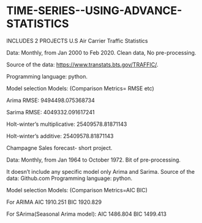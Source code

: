 # TIME-SERIES--USING-ADVANCE-STATISTICS
INCLUDES 2 PROJECTS 
U.S Air Carrier Traffic Statistics 

Data: Monthly, from Jan 2000 to Feb 2020. 
Clean data, No pre-processing.

Source of the data: https://www.transtats.bts.gov/TRAFFIC/.

Programming language: python.

Model selection 
Models: (Comparison Metrics= RMSE etc)


Arima RMSE: 9494498.075368734

Sarima RMSE: 4049332.091617241

Holt-winter’s multiplicative: 25409578.81871143

Holt-winter’s additive: 25409578.81871143


Champagne Sales forecast- short project.

Data: Monthly, from Jan 1964 to October 1972. 
Bit of pre-processing.

It doesn’t include any specific model only Arima and Sarima. 
Source of the data: Github.com
Programming language: python.

Model selection 
Models: (Comparison Metrics=AIC BIC)

For ARIMA
AIC	1910.251
BIC	1920.829

For SArima(Seasonal Arima model):
AIC	1486.804
BIC	1499.413
